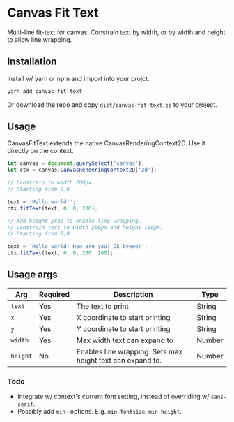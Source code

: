 # Canvas Fit Text

Multi-line fit-text for canvas.
Constrain text by width, or by width and height to allow line wrapping.

## Installation

Install w/ yarn or npm and import into your projct.

```bash
yarn add canvas-fit-text
```

Or download the repo and copy `dist/canvas-fit-text.js` to your project.

## Usage

CanvasFitText extends the native CanvasRenderingContext2D. Use it directly on the context.

```js
let canvas = document.querySelect('canvas');
let ctx = canvas.CanvasRenderingContext2D('2d');

// Constrain to width 200px
// Starting from 0,0

text = 'Hello world!';
ctx.fitText(text, 0, 0, 200);

// Add height prop to enable line wrapping.
// Constrain text to width 200px and height 100px.
// Starting from 0,0

text = 'Hello world! How are you? Ok byeee!';
ctx.fitText(text, 0, 0, 200, 100);
```

## Usage args

| Arg      | Required | Description                                                | Type   |
| -------- | -------- | ---------------------------------------------------------- | ------ |
| `text`   | Yes      | The text to print                                          | String |
| `x`      | Yes      | X coordinate to start printing                             | String |
| `y`      | Yes      | Y coordinate to start printing                             | String |
| `width`  | Yes      | Max width text can expand to                               | Number |
| `height` | No       | Enables line wrapping. Sets max height text can expand to. | Number |

### Todo

- Integrate w/ context's current font setting, instead of overriding w/ `sans-serif`.
- Possibly add `min-` options. E.g. `min-fontsize`, `min-height`.
